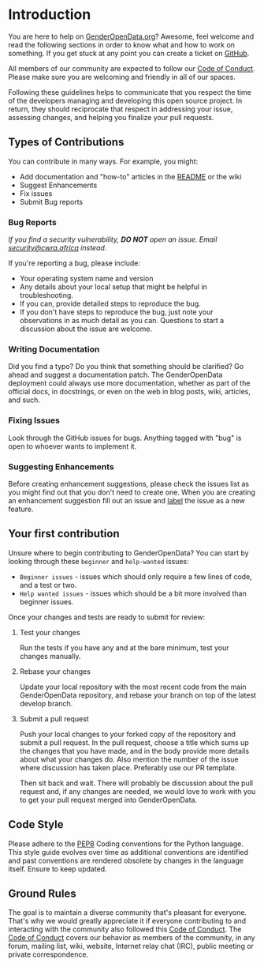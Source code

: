 # Introduction

You are here to help on [GenderOpenData.org](https://genderopendata.org)? Awesome, feel welcome and read the following
sections in order to know what and how to work on something. If you get stuck
at any point you can create a ticket on
[GitHub](https://github.com/CWRAdvocacy/GenderOpenData/issues/).

All members of our community are expected to follow our
[Code of Conduct](CODE_OF_CONDUCT.md). Please make
sure you are welcoming and friendly in all of our spaces.

Following these guidelines helps to communicate that you respect the time of
the developers managing and developing this open source project. In return,
they should reciprocate that respect in addressing your issue, assessing
changes, and helping you finalize your pull requests.

## Types of Contributions

You can contribute in many ways. For example, you might:

* Add documentation and "how-to" articles in the [README](README.md) or the wiki
* Suggest Enhancements
* Fix issues
* Submit Bug reports

### Bug Reports

*If you find a security vulnerability, **DO NOT** open an issue. Email
[security@cwra.africa](mailto:security@cwra.africa) instead.*

If you're reporting a bug, please include:

* Your operating system name and version
* Any details about your local setup that might be helpful in troubleshooting.
* If you can, provide detailed steps to reproduce the bug.
* If you don't have steps to reproduce the bug, just note your observations in
  as much detail as you can. Questions to start a discussion about the issue
  are welcome.

### Writing Documentation

Did you find a typo? Do you think that something should be clarified? Go ahead
and suggest a documentation patch. The GenderOpenData deployment could always use more documentation,
whether as part of the official docs, in docstrings, or even on the web in blog
posts, wiki, articles, and such.

### Fixing Issues

Look through the GitHub issues for bugs. Anything tagged with "bug" is open to
whoever wants to implement it.

### Suggesting Enhancements

Before creating enhancement suggestions, please check the issues list as you
might find out that you don't need to create one. When you are creating an
enhancement suggestion fill out an
issue and [label](https://help.github.com/articles/creating-a-label/) the issue as a
new feature.

## Your first contribution

Unsure where to begin contributing to GenderOpenData? You can start by looking through
these `beginner` and `help-wanted` issues:

* `Beginner issues` - issues which should only require a few lines of code, and a
    test or two.
* `Help wanted issues` - issues which should be a bit more involved than beginner
    issues.

Once your changes and tests are ready to submit for review:

1. Test your changes

    Run the tests if you have any and at the bare minimum, test your changes
    manually.

2. Rebase your changes

    Update your local repository with the most recent code from the main GenderOpenData
    repository, and rebase your branch on top of the latest develop branch.

3. Submit a pull request

    Push your local changes to your forked copy of the repository and submit a
    pull request. In the pull request, choose a title which sums up the changes
    that you have made, and in the body provide more details about what your
    changes do. Also mention the number of the issue where discussion has taken
    place. Preferably use our PR template.

    Then sit back and wait. There will probably be discussion about the pull
    request and, if any changes are needed, we would love to work with you to
    get your pull request merged into GenderOpenData.

## Code Style

Please adhere to the [PEP8](https://www.python.org/dev/peps/pep-0008/) Coding
conventions for the Python language. This style guide evolves over time as
additional conventions are identified and past conventions are rendered obsolete
by changes in the language itself. Ensure to keep updated.

## Ground Rules

The goal is to maintain a diverse community that's pleasant for everyone.
That's why we would greatly appreciate it if everyone contributing to and
interacting with the community also followed this
[Code of Conduct](./CODE_OF_CONDUCT.md).
The [Code of Conduct](./CODE_OF_CONDUCT.md) covers our
behavior as members of the community, in any forum, mailing list, wiki, website,
Internet relay chat (IRC), public meeting or private correspondence.
